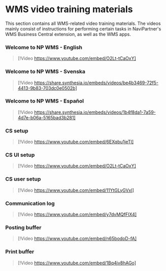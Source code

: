 # WMS video training materials

This section contains all WMS-related video training materials. The videos mainly consist of instructions for performing certain tasks in NaviPartner's WMS Business Central extension, as well as the WMS apps. 

### Welcome to NP WMS - English

> [!Video https://www.youtube.com/embed/O2Lt-tCaOxY]

### Welcome to NP WMS - Svenska

> [!Video https://share.synthesia.io/embeds/videos/be4b3469-72f5-4413-9b83-703dc0e0502b]

### Welcome to NP WMS - Español

> [!Video https://share.synthesia.io/embeds/videos/1b4f8da1-7a59-4d7e-b06a-5165bad3b281]

### CS setup

> [!Video https://www.youtube.com/embed/6EXqbu1jeTI]

### CS UI setup

> [!Video https://www.youtube.com/embed/O2Lt-tCaOxY]

### CS user setup

> [!Video https://www.youtube.com/embed/11YtGLyGVxI]

### Communication log

> [!Video https://www.youtube.com/embed/y7dvMQfFIX4]

### Posting buffer

> [!Video https://www.youtube.com/embed/n65bodoD-fA]

### Print buffer

> [!Video https://www.youtube.com/embed/1Bq4jv8hAGo]